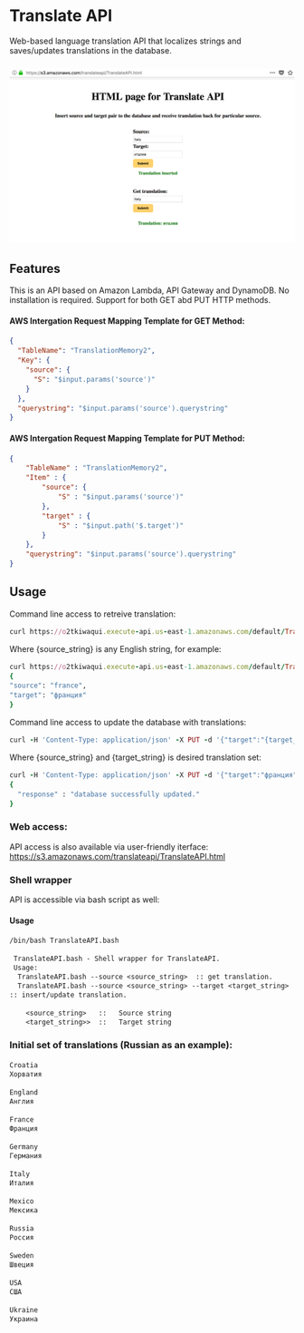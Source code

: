 # Translate API
  Web-based language translation API that localizes strings and saves/updates translations in the database.
###
   ![alt text](https://raw.githubusercontent.com/kagishev/TranslateApi/master/TranslateAPI.png)
## Features
  This is an API based on Amazon Lambda, API Gateway and DynamoDB. No installation is required. Support for both GET abd PUT HTTP methods.
  
  #### AWS Intergation Request Mapping Template for GET Method:
  ```json
  {
    "TableName": "TranslationMemory2",
    "Key": {
      "source": {
        "S": "$input.params('source')"
      }
    },
    "querystring": "$input.params('source').querystring"
  }
  ```
  #### AWS Intergation Request Mapping Template for PUT Method:
  ```json
  {
      "TableName" : "TranslationMemory2",
      "Item" : {
          "source": {
              "S" : "$input.params('source')"
          },
          "target" : {
              "S" : "$input.path('$.target')"
          }
      },
      "querystring": "$input.params('source').querystring"
  }
  ```

## Usage
  Command line access to retreive translation:
  ```ruby
  curl https://o2tkiwaqui.execute-api.us-east-1.amazonaws.com/default/TranslateApi/{source_string}-X GET
  ```
  Where {source_string} is any English string, for example:
  ```ruby
  curl https://o2tkiwaqui.execute-api.us-east-1.amazonaws.com/default/TranslateApi/france -X GET
{
  "source": "france",
  "target": "франция"
}
  ```
  Command line access to update the database with translations:
  ```ruby
  curl -H 'Content-Type: application/json' -X PUT -d '{"target":"{target_string}"}' https://o2tkiwaqui.execute-api.us-east-1.amazonaws.com/default/TranslateApi/{source_string} && echo
  ```
  Where {source_string} and {target_string} is desired translation set:
  ```ruby
  curl -H 'Content-Type: application/json' -X PUT -d '{"target":"франция"}' https://o2tkiwaqui.execute-api.us-east-1.amazonaws.com/default/TranslateApi/france
  {
    "response" : "database successfully updated."
  }

  ```
### Web access:
API access is also available via user-friendly iterface:
https://s3.amazonaws.com/translateapi/TranslateAPI.html

### Shell wrapper
API is accessible via bash script as well: 
#### Usage
```
/bin/bash TranslateAPI.bash

 TranslateAPI.bash - Shell wrapper for TranslateAPI.
 Usage:
  TranslateAPI.bash --source <source_string>  :: get translation.
  TranslateAPI.bash --source <source_string> --target <target_string> :: insert/update translation.
 
    <source_string>   ::   Source string
    <target_string>>  ::   Target string
```
### Initial set of translations (Russian as an example):
```
Croatia
Хорватия
 
England
Англия
 
France
Франция
 
Germany
Германия
 
Italy
Италия
 
Mexico
Мексика
 
Russia
Россия
 
Sweden
Швеция
 
USA
США
 
Ukraine
Украина

```
